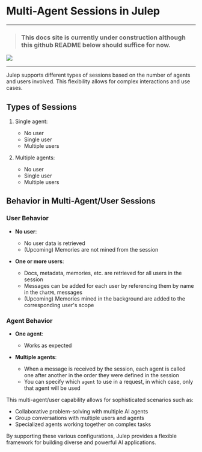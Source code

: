 # Multi-Agent Sessions in Julep

*****
> ### This docs site is currently under construction although this github README below should suffice for now.

![](https://i.giphy.com/vR1dPIYzQmkRzLZk2w.webp)
*****


Julep supports different types of sessions based on the number of agents and users involved. This flexibility allows for complex interactions and use cases.

## Types of Sessions

1. Single agent:
   - No user
   - Single user
   - Multiple users

2. Multiple agents:
   - No user
   - Single user
   - Multiple users

## Behavior in Multi-Agent/User Sessions

### User Behavior

- **No user**: 
  - No user data is retrieved
  - (Upcoming) Memories are not mined from the session

- **One or more users**:
  - Docs, metadata, memories, etc. are retrieved for all users in the session
  - Messages can be added for each user by referencing them by name in the `ChatML` messages
  - (Upcoming) Memories mined in the background are added to the corresponding user's scope

### Agent Behavior

- **One agent**: 
  - Works as expected

- **Multiple agents**: 
  - When a message is received by the session, each agent is called one after another in the order they were defined in the session
  - You can specify which `agent` to use in a request, in which case, only that agent will be used

This multi-agent/user capability allows for sophisticated scenarios such as:
- Collaborative problem-solving with multiple AI agents
- Group conversations with multiple users and agents
- Specialized agents working together on complex tasks

By supporting these various configurations, Julep provides a flexible framework for building diverse and powerful AI applications.